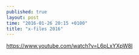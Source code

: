 ```yaml
---
published: true
layout: post
time: "2016-01-26 20:15 +0100"
title: "x-files 2016"
---
```



<https://www.youtube.com/watch?v=L6pLxYXpW8I>

